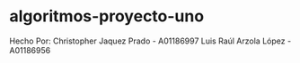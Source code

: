# algoritmos-proyecto-uno
Hecho Por:
Christopher Jaquez Prado - A01186997
Luis Raúl Arzola López - A01186956
